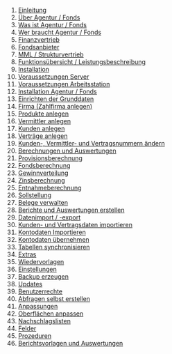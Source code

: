 
1. [Einleitung][1]
  1. [Über Agentur / Fonds][11]
  2. [Was ist Agentur / Fonds][12]
  3. [Wer braucht Agentur / Fonds][13]
  4. [Finanzvertrieb][14]
  5. [Fondsanbieter][15]
  6. [MML / Strukturvertrieb][16]
  7. [Funktionsübersicht / Leistungsbeschreibung][17]
2. [Installation][2]
  1. [Voraussetzungen Server][21]
  2. [Voraussetzungen Arbeitsstation][22]
  3. [Installation Agentur / Fonds][23]
3. [Einrichten der Grunddaten][3]
  1. [Firma (Zahlfirma anlegen)][31]
  2. [Produkte anlegen][32]
  3. [Vermittler anlegen][33]
  4. [Kunden anlegen][34]
  5. [Verträge anlegen][35]
  6. [Kunden-, Vermittler- und Vertragsnummern ändern][36]
4. [Berechnungen und Auswertungen][4]
  1. [Provisionsberechnung][41]
  2. [Fondsberechnung][42]
  4. [Gewinnverteilung][43]
  4. [Zinsberechnung][44]
  5. [Entnahmeberechnung][45]
  6. [Sollstellung][46]
  7. [Belege verwalten][47]
  8. [Berichte und Auswertungen erstellen][48]
5. [Datenimport / -export][5]
  1. [Kunden- und Vertragsdaten importieren][51]
  2. [Kontodaten Importieren][52]
  5. [Kontodaten übernehmen][53]
  4. [Tabellen synchronisieren][54]
6. [Extras][6]
  1. [Wiedervorlagen][61]
  2. [Einstellungen][62]
  3. [Backup erzeugen][63]
  4. [Updates][64]
  5. [Benutzerrechte][65]
  6. [Abfragen selbst erstellen][66]
7. [Anpassungen][7]
  1. [Oberflächen anpassen][71]
  2. [Nachschlagslisten][72]
  7. [Felder][73]
  4. [Prozeduren][74]
  5. [Berichtsvorlagen und Auswertungen][75]

[1]: http://doc.elsperger.com/Einleitung
  [11]: http://doc.elsperger.com/Einleitung/Ueber_Agentur_Fonds
  [12]: http://doc.elsperger.com/Einleitung/Was_ist_Agentur_Fonds
  [13]: http://doc.elsperger.com/Einleitung/Wer_brauch_Agentur_Fonds
  [14]: http://doc.elsperger.com/Einleitung/Finanzvertrieb
  [15]: http://doc.elsperger.com/Einleitung/Fondsanbieter
  [16]: http://doc.elsperger.com/Einleitung/MML_Structurvertrieb
  [17]: http://doc.elsperger.com/Einleitung/Funktionsuebersicht_Leistugnsbeschreibung
[2]: http://doc.elsperger.com/Installation
  [21]: http://doc.elsperger.com/Installation/Voraussetzungen_Server
  [22]: http://doc.elsperger.com/Installation/Vorraussetzungen_Arbeitsstation
  [23]: http://doc.elsperger.com/Installation/Installation_Agentur_Fonds
[3]: http://doc.elsperger.com/Einrichten_der_Grunddaten
  [31]: http://doc.elsperger.com/Einrichten_der_Grunddaten/Zahlfirma_anlegen
  [32]: http://doc.elsperger.com/Einrichten_der_Grunddaten/Produkte_anlegen
  [33]: http://doc.elsperger.com/Einrichten_der_Grunddaten/Vermittler_anlegen
  [34]: http://doc.elsperger.com/Einrichten_der_Grunddaten/Kunden_anlegen
  [35]: http://doc.elsperger.com/Einrichten_der_Grunddaten/Vertraege_anlegen
  [36]: http://doc.elsperger.com/Einrichten_der_Grunddaten/Kunden_Vermittler_und_Vertragsnummern_aendern
[4]: http://doc.elsperger.com/Berechnungen_und_Auswertungen
  [41]: http://doc.elsperger.com/Berechnungen_und_Auswertungen/Provisionsberechnung
  [42]: http://doc.elsperger.com/Berechnungen_und_Auswertungen/Fondsberechnung
  [43]: http://doc.elsperger.com/Berechnungen_und_Auswertungen/Gewinnverteilung
  [44]: http://doc.elsperger.com/Berechnungen_und_Auswertungen/Zinsberechnung
  [45]: http://doc.elsperger.com/Berechnungen_und_Auswertungen/Entnahmeberechnung
  [46]: http://doc.elsperger.com/Berechnungen_und_Auswertungen/Sollstellung
  [47]: http://doc.elsperger.com/Berechnungen_und_Auswertungen/Belege_verwalten
  [48]: http://doc.elsperger.com/Berechnungen_und_Auswertungen/Berichte_und_Auswertungen_erstellen
[5]: http://doc.elsperger.com/Daten_import_export
  [51]: http://doc.elsperger.com/Daten_import_export/Kunden_und_Vertragsdaten_importieren
  [52]: http://doc.elsperger.com/Daten_import_export/Kontodaten_Importieren
  [53]: http://doc.elsperger.com/Daten_import_export/Kontodaten_uebernehmen
  [54]: http://doc.elsperger.com/Daten_import_export/Tabellen_synchronisieren
[6]: http://doc.elsperger.com/Extras
  [61]: http://doc.elsperger.com/Extras/Wiedervorlagen
  [62]: http://doc.elsperger.com/Extras/Einstellungen
  [63]: http://doc.elsperger.com/Extras/Backup_erzeugen
  [64]: http://doc.elsperger.com/Extras/Updates
  [65]: http://doc.elsperger.com/Extras/Benutzerrechte
  [66]: http://doc.elsperger.com/Extras/Abfragen_selbst_erstellen
[7]: http://doc.elsperger.com/Anpassungen
  [71]: http://doc.elsperger.com/Anpassungen/Oberflaechen_anpassen
  [72]: http://doc.elsperger.com/Anpassungen/Nachschlagslisten
  [73]: http://doc.elsperger.com/Anpassungen/Felder
  [74]: http://doc.elsperger.com/Anpassungen/Prozeduren
  [75]: http://doc.elsperger.com/Anpassungen/Berichtsvorlagen_und_Auswertungen


